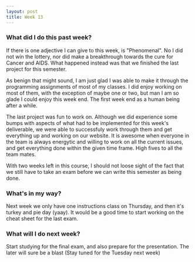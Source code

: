 ```yaml
---
layout: post
title: Week 13
---
```


### What did I do this past week?

If there is one adjective I can give to this week, is "Phenomenal". No I did not win the lottery, nor did make a breakthrough towards the cure for Cancer and AIDS. What happened instead was that we finished the last project for this semester.

As benign that might sound, I am just glad I was able to make it through the programming assignments of most of my classes. I did enjoy working on most of them, with the exception of maybe one or two, but man I am so glade I could enjoy this week end. The first week end as a human being after a while.

The last project was fun to work on. Although we did experience some bumps with aspects of what had to be implemented for this week's deliverable, we were able to successfuly work through them and get everything up and working on our website. It is awesome when everyone in the team is always energytic and willing to work on all the current issues, and get everything done within the given time frame. High fives to all the team mates.

With two weeks left in this course, I should not loose sight of the fact that we still have to take an exam before we can write this semester as being done. 


### What's in my way?

Next week we only have one instructions class on Thursday, and then it's turkey and pie day (yaay). It would be a good time to start working on the cheat sheet for the last exam.

### What will I do next week? 

Start studying for the final exam, and also prepare for the presentation. The later will sure be a blast (Stay tuned for the Tuesday next week)
